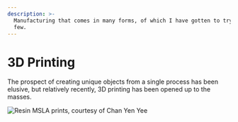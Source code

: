 ```yaml
---
description: >-
  Manufacturing that comes in many forms, of which I have gotten to try only a
  few.
---
```


# 3D Printing

The prospect of creating unique objects from a single process has been elusive, but relatively recently, 3D printing has been opened up to the masses.&#x20;

![Resin MSLA prints, courtesy of Chan Yen Yee](<../.gitbook/assets/PXL\_20220121\_222652600 (1).jpg>)
